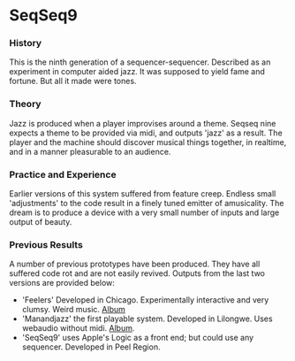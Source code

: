 SeqSeq9
=======

### History
This is the ninth generation of a sequencer-sequencer. Described as an experiment in computer aided jazz. It was supposed to yield fame and fortune. But all it made were tones.

### Theory
Jazz is produced when a player improvises around a theme. Seqseq nine expects a theme to be provided via midi, and outputs 'jazz' as a result. The player and the machine should discover musical things together, in realtime, and in a manner pleasurable to an audience.

### Practice and Experience
Earlier versions of this system suffered from feature creep. Endless small 'adjustments' to the code result in a finely tuned emitter of amusicality. The dream is to produce a device with a very small number of inputs and large output of beauty. 

### Previous Results
A number of previous prototypes have been produced. They have all suffered code rot and are not easily revived. Outputs from the last two versions are provided below:

- 'Feelers' Developed in Chicago. Experimentally interactive and very clumsy. Weird music. [Album](https://soundcloud.com/feelersoutput)
- 'Manandjazz' the first playable system. Developed in Lilongwe. Uses webaudio without midi. [Album](https://github.com/abrie/seqseq9/blob/master/album/manandjazz-live_in_lilongwe.tgz?raw=true).
- 'SeqSeq9' uses Apple's Logic as a front end; but could use any sequencer. Developed in Peel Region.
